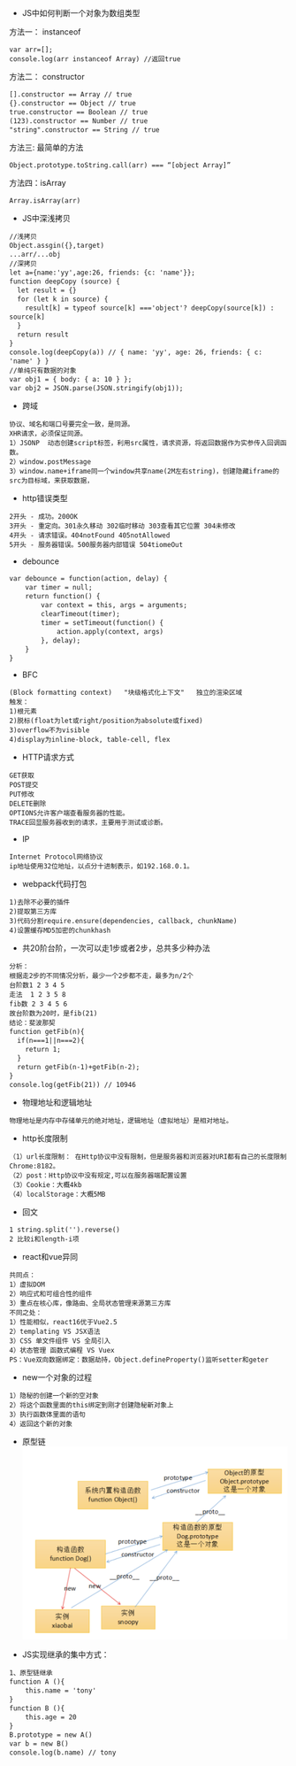 - JS中如何判断一个对象为数组类型

方法一： instanceof
```
var arr=[];  
console.log(arr instanceof Array) //返回true
```
方法二： constructor
```
[].constructor == Array // true
{}.constructor == Object // true
true.constructor == Boolean // true
(123).constructor == Number // true
"string".constructor == String // true
```
方法三: 最简单的方法
```
Object.prototype.toString.call(arr) === “[object Array]”
```
方法四：isArray
```
Array.isArray(arr)
```
- JS中深浅拷贝
```
//浅拷贝
Object.assgin({},target)
...arr/...obj
//深拷贝
let a={name:'yy',age:26, friends: {c: 'name'}};
function deepCopy (source) {
  let result = {}
  for (let k in source) {
    result[k] = typeof source[k] ==='object'? deepCopy(source[k]) : source[k]
  }
  return result
}
console.log(deepCopy(a)) // { name: 'yy', age: 26, friends: { c: 'name' } }
//单纯只有数据的对象
var obj1 = { body: { a: 10 } };
var obj2 = JSON.parse(JSON.stringify(obj1));
```
- 跨域
```
协议、域名和端口号要完全一致，是同源。
XHR请求，必须保证同源。
1）JSONP  动态创建script标签，利用src属性，请求资源，将返回数据作为实参传入回调函数。
2）window.postMessage
3）window.name+iframe同一个window共享name(2M左右string)，创建隐藏iframe的src为目标域，来获取数据，
```
- http错误类型
```
2开头 - 成功。200OK
3开头 - 重定向。301永久移动 302临时移动 303查看其它位置 304未修改
4开头 - 请求错误。404notFound 405notAllowed
5开头 - 服务器错误。500服务器内部错误 504tiomeOut
```
- debounce
```
var debounce = function(action, delay) {
    var timer = null;
    return function() {
        var context = this, args = arguments;
        clearTimeout(timer);
        timer = setTimeout(function() {
            action.apply(context, args)
        }, delay);
    }
}
```
- BFC
```
(Block formatting context)   "块级格式化上下文"   独立的渲染区域
触发：
1)根元素 
2)脱标(float为let或right/position为absolute或fixed) 
3)overflow不为visible
4)display为inline-block, table-cell, flex
```
- HTTP请求方式
```
GET获取
POST提交
PUT修改
DELETE删除
OPTIONS允许客户端查看服务器的性能。
TRACE回显服务器收到的请求，主要用于测试或诊断。
```
- IP
```
Internet Protocol网络协议
ip地址使用32位地址，以点分十进制表示，如192.168.0.1。
```
- webpack代码打包
```
1)去除不必要的插件
2)提取第三方库
3)代码分割require.ensure(dependencies, callback, chunkName)
4)设置缓存MD5加密的chunkhash
```
- 共20阶台阶，一次可以走1步或者2步，总共多少种办法
```
分析： 
根据走2步的不同情况分析，最少一个2步都不走，最多为n/2个
台阶数1 2 3 4 5
走法  1 2 3 5 8
fib数 2 3 4 5 6
故台阶数为20时，是fib(21)
结论：斐波那契
function getFib(n){
  if(n===1||n===2){
    return 1;
  }
  return getFib(n-1)+getFib(n-2);
}
console.log(getFib(21)) // 10946
```
- 物理地址和逻辑地址
```
物理地址是内存中存储单元的绝对地址，逻辑地址（虚拟地址）是相对地址。
```
- http长度限制
```
（1）url长度限制： 在Http协议中没有限制，但是服务器和浏览器对URI都有自己的长度限制Chrome:8182。
（2）post：Http协议中没有规定,可以在服务器端配置设置
（3）Cookie：大概4kb
（4）localStorage：大概5MB
```
- 回文
```
1 string.split('').reverse()
2 比较i和length-i项
```
- react和vue异同
```
共同点：
1）虚拟DOM
2）响应式和可组合性的组件
3）重点在核心库，像路由、全局状态管理来源第三方库
不同之处：
1）性能相似，react16优于Vue2.5
2）templating VS JSX语法
3）CSS 单文件组件 VS 全局引入
4）状态管理 函数式编程 VS Vuex
PS：Vue双向数据绑定：数据劫持，Object.defineProperty()监听setter和geter
```
- new一个对象的过程
```
1）隐秘的创建一个新的空对象
2）将这个函数里面的this绑定到刚才创建隐秘新对象上
3）执行函数体里面的语句
4）返回这个新的对象
```
- 原型链
![Image text](https://raw.githubusercontent.com/Ellasun1129/JavaScript/master/%E5%8E%9F%E5%9E%8B%E9%93%BE.png)

- JS实现继承的集中方式：
```
1、原型链继承
function A (){
	this.name = 'tony'
}
function B (){
	this.age = 20
}
B.prototype = new A()
var b = new B()
console.log(b.name) // tony
```













